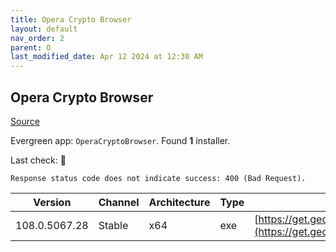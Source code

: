 ```yaml
---
title: Opera Crypto Browser
layout: default
nav_order: 2
parent: O
last_modified_date: Apr 12 2024 at 12:30 AM
---
```


## Opera Crypto Browser

[Source](https://www.opera.com/crypto/next)

Evergreen app: `OperaCryptoBrowser`. Found **1** installer.

Last check: 🔴
```
Response status code does not indicate success: 400 (Bad Request).
```

| Version       | Channel | Architecture | Type | URI                                                                                                                                                                                                            |
| ------------- | ------- | ------------ | ---- | -------------------------------------------------------------------------------------------------------------------------------------------------------------------------------------------------------------- |
| 108.0.5067.28 | Stable  | x64          | exe  | [https://get.geo.opera.com/pub/opera_crypto/108.0.5067.28/win/Opera_Crypto_108.0.5067.28_Setup_x64.exe](https://get.geo.opera.com/pub/opera_crypto/108.0.5067.28/win/Opera_Crypto_108.0.5067.28_Setup_x64.exe) |
